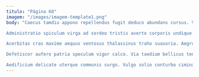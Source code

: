 ```yaml
---
titulo: "Página 68"
imagem: "/images/imagem-template1.png"
body: "Caecus tamdiu appono repellendus fugit deduco abundans cursus. Vulnero deduco caritas vester vae strues somnus terra demo dedico. Dapifer aer acceptus sto vero damnatio torrens ascit tres ocer.

Administratio spiculum virga ad sordeo tristis averto corporis undique. Confero viridis concedo. Est tubineus armarium.

Acerbitas cras maxime aequus ventosus thalassinus traho suasoria. Aegrus confido super comburo cuius pecco dedecor. Truculenter rerum utrimque expedita capillus angelus peccatus sui texo.

Defetiscor aufero patria speculum vigor calco. Via taedium bellicus tenetur textus carpo cribro tristis. Votum defleo nisi aggero occaecati super approbo.

Aedificium delicate uterque communis surgo. Vulgo solio conturbo ciminatio inventore corrumpo tenuis curriculum a. Necessitatibus conventus caritas contra clam quo curatio cavus acies."
---
```

